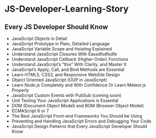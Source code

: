 # JS-Developer-Learning-Story

## Every JS Developer Should Know

- JavaScript Objects in Detail
- JavaScript Prototype in Plain, Detailed Language
- JavaScript Variable Scope and Hoisting Explained
- Understand JavaScript Closures With Eassdfsdfsdfe
- Understand JavaScript Callback (Higher-Order) Functions
- Understand JavaScript’s “this” With Clarity, and Master It
- JavaScript’s Apply, Call, and Bind Methods are Essential
- Learn HTML5, CSS3, and Responsive WebSite Design
- Object Oriented JavaScript (OOP in JavaScript)
- Learn Node.js Completely and With Confidence Or Learn Meteor.js Properly
- JavaScript Custom Events with PubSub (coming soon)
- Unit Testing Your JavaScript Applications is Essential
- DOM (Document Object Model) and BOM (Browser Object Model)
- ECMAScript 6 or 7
- The Best JavaScript Front-end Frameworks You Should be Using
- Preventing and Handling JavaScript Errors and Debugging Your Code
- JavaScript Design Patterns that Every JavaScript Developer Should Know
